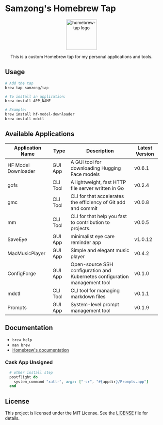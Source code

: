 # Samzong's Homebrew Tap

<div align="center">
  <img src="https://brew.sh/assets/img/homebrew.svg" alt="homebrew-tap logo" width="100" />
  <br />
  <p>This is a custom Homebrew tap for my personal applications and tools.</p>
</div>

## Usage

```bash
# Add the tap
brew tap samzong/tap

# To install an application:
brew install APP_NAME

# Example:
brew install hf-model-downloader
brew install mdctl
```

## Available Applications

| Application Name    | Type     | Description                                                                 | Latest Version |
| ------------------- | -------- | --------------------------------------------------------------------------- | -------------- |
| HF Model Downloader | GUI App | A GUI tool for downloading Hugging Face models | v0.6.1 |
| gofs | CLI Tool | A lightweight, fast HTTP file server written in Go | v0.2.4 |
| gmc | CLI Tool | CLI for that accelerates the efficiency of Git add and commit | v0.0.8 |
| mm | CLI Tool | CLI for that help you fast to contribution to projects. | v0.0.5 |
| SaveEye | GUI App | minimalist eye care reminder app | v1.0.12 |
| MacMusicPlayer | GUI App | Simple and elegant music player | v0.4.2 |
| ConfigForge | GUI App | Open-source SSH configuration and Kubernetes configuration management tool | v0.1.0 |
| mdctl | CLI Tool | CLI tool for managing markdown files | v0.1.1 |
| Prompts | GUI App | System-level prompt management tool | v0.1.9 |

## Documentation

- `brew help`
- `man brew`
- [Homebrew's documentation](https://docs.brew.sh)

### Cask App Unsigned

```ruby
  # other install step
  postflight do
    system_command "xattr", args: ["-cr", "#{appdir}/Prompts.app"]
  end
```

## License

This project is licensed under the MIT License. See the [LICENSE](LICENSE) file for details.
